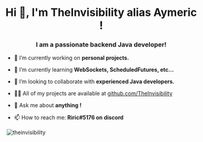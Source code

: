<h1 align="center">Hi 👋, I'm TheInvisibility alias Aymeric !</h1>
<h3 align="center">I am a passionate backend Java developer!</h3>

- 🔭 I’m currently working on **personal projects.**

- 🌱 I’m currently learning **WebSockets, ScheduledFutures, etc...**

- 👯 I’m looking to collaborate with **experienced Java developers.**

- 👨‍💻 All of my projects are available at [github.com/TheInvisibility](github.com/TheInvisibility)

- 💬 Ask me about **anything !**

- 📫 How to reach me: **Riric#5176 on discord**

<p align="left"></p><p>&nbsp;<img align="center" src="https://github-readme-stats.vercel.app/api?username=theinvisibility&show_icons=true" alt="theinvisibility" /></p>
